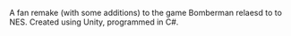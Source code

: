 A fan remake (with some additions) to the game Bomberman relaesd to to NES.
Created using Unity, programmed in C#.